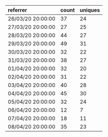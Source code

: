 | referrer          | count | uniques |
| :---------------- | :---- | :------ |
| 26/03/20 20:00:00 | 37    | 24      |
| 27/03/20 20:00:00 | 27    | 25      |
| 28/03/20 20:00:00 | 44    | 27      |
| 29/03/20 20:00:00 | 49    | 31      |
| 30/03/20 20:00:00 | 32    | 22      |
| 31/03/20 20:00:00 | 38    | 27      |
| 01/04/20 20:00:00 | 32    | 20      |
| 02/04/20 20:00:00 | 31    | 22      |
| 03/04/20 20:00:00 | 40    | 28      |
| 04/04/20 20:00:00 | 45    | 30      |
| 05/04/20 20:00:00 | 32    | 24      |
| 06/04/20 20:00:00 | 12    | 7       |
| 07/04/20 20:00:00 | 18    | 11      |
| 08/04/20 20:00:00 | 35    | 23      |
